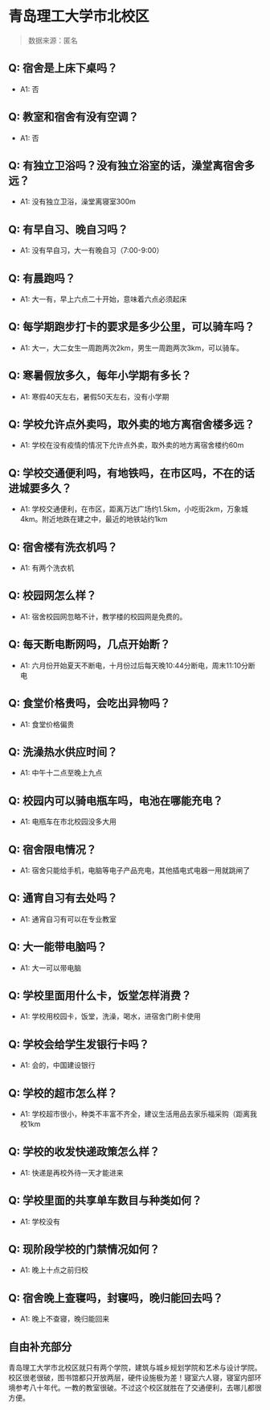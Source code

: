 # 青岛理工大学市北校区

> 数据来源：匿名

## Q: 宿舍是上床下桌吗？

- A1: 否

## Q: 教室和宿舍有没有空调？

- A1: 否

## Q: 有独立卫浴吗？没有独立浴室的话，澡堂离宿舍多远？

- A1: 没有独立卫浴，澡堂离寝室300m

## Q: 有早自习、晚自习吗？

- A1: 没有早自习，大一有晚自习（7:00-9:00）

## Q: 有晨跑吗？

- A1: 大一有，早上六点二十开始，意味着六点必须起床

## Q: 每学期跑步打卡的要求是多少公里，可以骑车吗？

- A1: 大一，大二女生一周跑两次2km，男生一周跑两次3km，可以骑车。

## Q: 寒暑假放多久，每年小学期有多长？

- A1: 寒假40天左右，暑假50天左右，没有小学期

## Q: 学校允许点外卖吗，取外卖的地方离宿舍楼多远？

- A1: 学校在没有疫情的情况下允许点外卖，取外卖的地方离宿舍楼约60m

## Q: 学校交通便利吗，有地铁吗，在市区吗，不在的话进城要多久？

- A1: 学校交通便利，在市区，距离万达广场约1.5km，小吃街2km，万象城4km。附近地跌在建之中，最近的地铁站约1km

## Q: 宿舍楼有洗衣机吗？

- A1: 有两个洗衣机

## Q: 校园网怎么样？

- A1: 宿舍校园网忽略不计，教学楼的校园网是免费的。

## Q: 每天断电断网吗，几点开始断？

- A1: 六月份开始夏天不断电，十月份过后每天晚10:44分断电，周末11:10分断电

## Q: 食堂价格贵吗，会吃出异物吗？

- A1: 食堂价格偏贵

## Q: 洗澡热水供应时间？

- A1: 中午十二点至晚上九点

## Q: 校园内可以骑电瓶车吗，电池在哪能充电？

- A1: 电瓶车在市北校园没多大用

## Q: 宿舍限电情况？

- A1: 宿舍只能给手机，电脑等电子产品充电，其他插电式电器一用就跳闸了

## Q: 通宵自习有去处吗？

- A1: 通宵自习有可以在专业教室

## Q: 大一能带电脑吗？

- A1: 大一可以带电脑

## Q: 学校里面用什么卡，饭堂怎样消费？

- A1: 学校用校园卡，饭堂，洗澡，喝水，进宿舍门刷卡使用

## Q: 学校会给学生发银行卡吗？

- A1: 会的，中国建设银行

## Q: 学校的超市怎么样？

- A1: 学校超市很小，种类不丰富不齐全，建议生活用品去家乐福采购（距离我校1km

## Q: 学校的收发快递政策怎么样？

- A1: 快递是再校外待一天才能进来

## Q: 学校里面的共享单车数目与种类如何？

- A1: 学校没有

## Q: 现阶段学校的门禁情况如何？

- A1: 晚上十点之前归校

## Q: 宿舍晚上查寝吗，封寝吗，晚归能回去吗？

- A1: 晚上不查寝，晚归能回来

## 自由补充部分

青岛理工大学市北校区就只有两个学院，建筑与城乡规划学院和艺术与设计学院。校区很老很破，图书馆都只开放两层，硬件设施极为差！寝室六人寝，寝室内部环境参考八十年代。一教的教室很破。不过这个校区就胜在了交通便利，去哪儿都很方便。